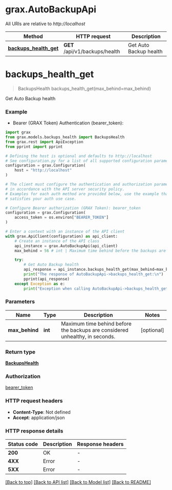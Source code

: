 # grax.AutoBackupApi

All URIs are relative to *http://localhost*

Method | HTTP request | Description
------------- | ------------- | -------------
[**backups_health_get**](AutoBackupApi.md#backups_health_get) | **GET** /api/v1/backups/health | Get Auto Backup health


# **backups_health_get**
> BackupsHealth backups_health_get(max_behind=max_behind)

Get Auto Backup health

### Example

* Bearer (GRAX Token) Authentication (bearer_token):

```python
import grax
from grax.models.backups_health import BackupsHealth
from grax.rest import ApiException
from pprint import pprint

# Defining the host is optional and defaults to http://localhost
# See configuration.py for a list of all supported configuration parameters.
configuration = grax.Configuration(
    host = "http://localhost"
)

# The client must configure the authentication and authorization parameters
# in accordance with the API server security policy.
# Examples for each auth method are provided below, use the example that
# satisfies your auth use case.

# Configure Bearer authorization (GRAX Token): bearer_token
configuration = grax.Configuration(
    access_token = os.environ["BEARER_TOKEN"]
)

# Enter a context with an instance of the API client
with grax.ApiClient(configuration) as api_client:
    # Create an instance of the API class
    api_instance = grax.AutoBackupApi(api_client)
    max_behind = 56 # int | Maximum time behind before the backups are considered unhealthy, in seconds. (optional)

    try:
        # Get Auto Backup health
        api_response = api_instance.backups_health_get(max_behind=max_behind)
        print("The response of AutoBackupApi->backups_health_get:\n")
        pprint(api_response)
    except Exception as e:
        print("Exception when calling AutoBackupApi->backups_health_get: %s\n" % e)
```



### Parameters


Name | Type | Description  | Notes
------------- | ------------- | ------------- | -------------
 **max_behind** | **int**| Maximum time behind before the backups are considered unhealthy, in seconds. | [optional] 

### Return type

[**BackupsHealth**](BackupsHealth.md)

### Authorization

[bearer_token](../README.md#bearer_token)

### HTTP request headers

 - **Content-Type**: Not defined
 - **Accept**: application/json

### HTTP response details

| Status code | Description | Response headers |
|-------------|-------------|------------------|
**200** | OK |  -  |
**4XX** | Error |  -  |
**5XX** | Error |  -  |

[[Back to top]](#) [[Back to API list]](../README.md#documentation-for-api-endpoints) [[Back to Model list]](../README.md#documentation-for-models) [[Back to README]](../README.md)

